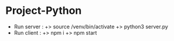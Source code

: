 # Project-Python
- Run server : 
+> source /venv/bin/activate
+> python3 server.py
- Run client :
+> npm i
+> npm start
